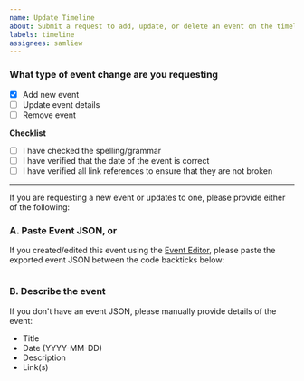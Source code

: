 ```yaml
---
name: Update Timeline
about: Submit a request to add, update, or delete an event on the timeline
labels: timeline
assignees: samliew
---
```


### What type of event change are you requesting

- [x] Add new event
- [ ] Update event details
- [ ] Remove event

**Checklist**

- [ ] I have checked the spelling/grammar
- [ ] I have verified that the date of the event is correct
- [ ] I have verified all link references to ensure that they are not broken

---

If you are requesting a new event or updates to one, please provide either of the following:

### A. Paste Event JSON, or

If you created/edited this event using the [Event Editor](https://se-timeline.glitch.me/event-editor),
please paste the exported event JSON between the code backticks below:

```json


```

### B. Describe the event

If you don't have an event JSON, please manually provide details of the event:

- Title
- Date (YYYY-MM-DD)
- Description
- Link(s)

